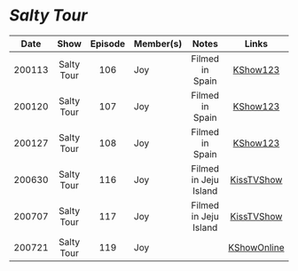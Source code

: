 # _Salty Tour_

| **Date** |  **Show**  | **Episode** | **Member(s)** |       **Notes**       |                                         **Links**                                          |
|:--------:|:----------:|:-----------:|:--------------|:---------------------:|:------------------------------------------------------------------------------------------:|
|  200113  | Salty Tour |     106     | Joy           |    Filmed in Spain    | [KShow123](http://kshow123.net/show/thrifters-guide-to-luxurious-travels/episode-106.html) |
|  200120  | Salty Tour |     107     | Joy           |    Filmed in Spain    | [KShow123](http://kshow123.net/show/thrifters-guide-to-luxurious-travels/episode-107.html) |
|  200127  | Salty Tour |     108     | Joy           |    Filmed in Spain    | [KShow123](http://kshow123.net/show/thrifters-guide-to-luxurious-travels/episode-108.html) |
|  200630  | Salty Tour |     116     | Joy           | Filmed in Jeju Island |          [KissTVShow](https://kisstvshow.to/Show/Salty-Tour-Season-2/Episode-39)           |
|  200707  | Salty Tour |     117     | Joy           | Filmed in Jeju Island |          [KissTVShow](https://kisstvshow.to/Show/Salty-Tour-Season-2/Episode-40)           |
|  200721  | Salty Tour |     119     | Joy           |                       |     [KShowOnline](https://kshowonline.com/kshow/12197-[engsub]-more-salty-tour-ep.119)     |